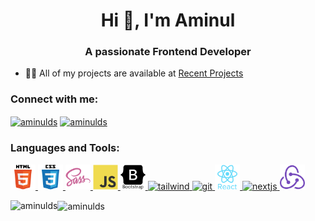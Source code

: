 <h1 align="center">Hi 👋, I'm Aminul</h1>
<h3 align="center">A passionate Frontend Developer</h3>

- 👨‍💻 All of my projects are available at <a href="https://aminulfd.netlify.app" target="blank">Recent Projects</a>

<h3 align="left">Connect with me:</h3>
<p align="left">
  <a href="https://www.linkedin.com/in/aminulds" target="__blank"><img align="center" src="https://raw.githubusercontent.com/rahuldkjain/github-profile-readme-generator/master/src/images/icons/Social/linked-in-alt.svg" alt="aminulds" height="30" /></a>
  <a href="https://web.whatsapp.com/send?phone=8801743724256" target="_blank"><img align="center" src="https://cdn-icons-png.flaticon.com/512/733/733585.png" alt="aminulds" height="30" /></a>
</p>

<h3 align="left">Languages and Tools:</h3>
<p align="left"> 
  <a href="https://www.w3.org/html/" target="__blank"> <img src="https://raw.githubusercontent.com/devicons/devicon/master/icons/html5/html5-original-wordmark.svg" alt="html5" width="40" height="40"/> </a> 
  <a href="https://www.w3schools.com/css/" target="__blank"> <img src="https://raw.githubusercontent.com/devicons/devicon/master/icons/css3/css3-original-wordmark.svg" alt="css3" width="40" height="40"/> </a> 
  <a href="https://sass-lang.com" target="__blank"> <img src="https://raw.githubusercontent.com/devicons/devicon/master/icons/sass/sass-original.svg" alt="sass" width="40" height="40"/> </a> 
  <a href="https://developer.mozilla.org/en-US/docs/Web/JavaScript" target="__blank"> <img src="https://raw.githubusercontent.com/devicons/devicon/master/icons/javascript/javascript-original.svg" alt="javascript" width="40" height="40"/> </a>
  <a href="https://getbootstrap.com" target="__blank"> <img src="https://raw.githubusercontent.com/devicons/devicon/master/icons/bootstrap/bootstrap-plain-wordmark.svg" alt="bootstrap" width="40" height="40"/> </a>
  <a href="https://tailwindcss.com/" target="_blank" rel="noreferrer"> <img src="https://www.vectorlogo.zone/logos/tailwindcss/tailwindcss-icon.svg" alt="tailwind" width="40" height="40"/>
  <a href="https://git-scm.com/" target="__blank"> <img src="https://www.vectorlogo.zone/logos/git-scm/git-scm-icon.svg" alt="git" width="40" height="40"/> </a>  
  <a href="https://reactjs.org/" target="__blank"> <img src="https://raw.githubusercontent.com/devicons/devicon/master/icons/react/react-original-wordmark.svg" alt="react" width="40" height="40"/> </a>
    <a href="https://nextjs.org/" target="_blank" rel="noreferrer"> <img src="https://i.ibb.co/tD2Mnfk/images.png" alt="nextjs" width="40" height="40"/> </a>
  <a href="https://redux.js.org" target="_blank"> <img src="https://raw.githubusercontent.com/devicons/devicon/master/icons/redux/redux-original.svg" alt="redux" width="40" height="40"/> </a>

</p>

<div><p><img height="200" align="left" src="https://github-readme-stats.vercel.app/api/top-langs?username=aminulds&show_icons=true&locale=en&layout=compact" alt="aminulds" /></p>
<p><img height="200" align="center" src="https://github-readme-streak-stats.herokuapp.com/?user=aminulds&" alt="aminulds" /></p></div>
